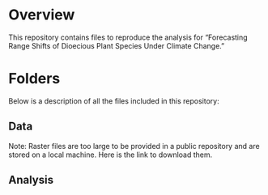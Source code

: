 # Overview
This repository contains files to reproduce the analysis for “Forecasting Range Shifts of Dioecious Plant Species Under Climate Change.”
# Folders
Below is a description of all the files included in this repository:
## Data
Note: Raster files are too large to be provided in a public repository and are stored on a local machine. Here is the link to download them.
## Analysis 
